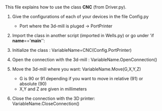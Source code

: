 This file explains how to use the class **CNC** (from Driver.py). 

1. Give the configurations of each of your devices in the file Config.py
	- Port where the 3d-mill is pluged → PortPrinter
	
2. Import the class in another script (imported in Wells.py) or go under 'if __name__=='__main__'':
	
3. Initialize the class :
	VariableName=CNC(Config.PortPrinter)
	
4. Open the connection with the 3d-mill :
	VariableName.OpenConnection()
	
5. Move the 3d-mill where you want:
	VariableName.Move(G,X,Y,Z)
	- G is 90 or 91 depending if you want to move in relative (91) or absolute (90)
	- X,Y and Z are given in millimeters

6. Close the connection with the 3D printer:
	VariableName.CloseConnection()
